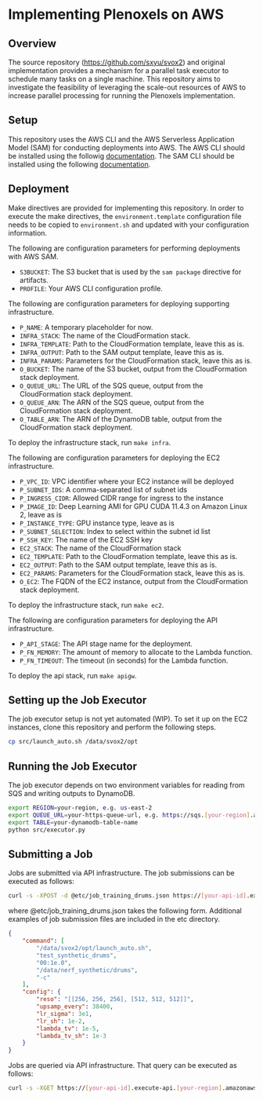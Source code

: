 # Implementing Plenoxels on AWS
## Overview
The source repository (https://github.com/sxyu/svox2) and original implementation provides a mechanism for a parallel task executor to schedule many tasks on a single machine. This repository aims to investigate the feasibility of leveraging the scale-out resources of AWS to increase parallel processing for running the Plenoxels implementation.

## Setup
This repository uses the AWS CLI and the AWS Serverless Application Model (SAM) for conducting deployments into AWS. The AWS CLI should be installed using the followig [documentation](https://docs.aws.amazon.com/cli/latest/userguide/getting-started-version.html). The SAM CLI should be installed using the following [documentation](https://docs.aws.amazon.com/serverless-application-model/latest/developerguide/serverless-sam-cli-install.html).

## Deployment
Make directives are provided for implementing this repository. In order to execute the make directives, the `environment.template` configuration file needs to be copied to `environment.sh` and updated with your configuration information.

The following are configuration parameters for performing deployments with AWS SAM.

* `S3BUCKET`: The S3 bucket that is used by the `sam package` directive for artifacts.
* `PROFILE`: Your AWS CLI configuration profile.

The following are configuration parameters for deploying supporting infrastructure.

* `P_NAME`: A temporary placeholder for now.
* `INFRA_STACK`: The name of the CloudFormation stack.
* `INFRA_TEMPLATE`: Path to the CloudFormation template, leave this as is.
* `INFRA_OUTPUT`: Path to the SAM output template, leave this as is.
* `INFRA_PARAMS`: Parameters for the CloudFormation stack, leave this as is.
* `O_BUCKET`: The name of the S3 bucket, output from the CloudFormation stack deployment.
* `O_QUEUE_URL`: The URL of the SQS queue, output from the CloudFormation stack deployment.
* `O_QUEUE_ARN`: The ARN of the SQS queue, output from the CloudFormation stack deployment.
* `O_TABLE_ARN`: The ARN of the DynamoDB table, output from the CloudFormation stack deployment.

To deploy the infrastructure stack, run `make infra`.

The following are configuration parameters for deploying the EC2 infrastructure.

* `P_VPC_ID`: VPC identifier where your EC2 instance will be deployed
* `P_SUBNET_IDS`: A comma-separated list of subnet ids
* `P_INGRESS_CIDR`: Allowed CIDR range for ingress to the instance
* `P_IMAGE_ID`: Deep Learning AMI for GPU CUDA 11.4.3 on Amazon Linux 2, leave as is
* `P_INSTANCE_TYPE`: GPU instance type, leave as is
* `P_SUBNET_SELECTION`: Index to select within the subnet id list
* `P_SSH_KEY`: The name of the EC2 SSH key
* `EC2_STACK`: The name of the CloudFormation stack
* `EC2_TEMPLATE`: Path to the CloudFormation template, leave this as is.
* `EC2_OUTPUT`: Path to the SAM output template, leave this as is.
* `EC2_PARAMS`: Parameters for the CloudFormation stack, leave this as is.
* `O_EC2`: The FQDN of the EC2 instance, output from the CloudFormation stack deployment.

To deploy the infrastructure stack, run `make ec2`.

The following are configuration parameters for deploying the API infrastructure.

* `P_API_STAGE`: The API stage name for the deployment.
* `P_FN_MEMORY`: The amount of memory to allocate to the Lambda function.
* `P_FN_TIMEOUT`: The timeout (in seconds) for the Lambda function.

To deploy the api stack, run `make apigw`.

## Setting up the Job Executor
The job executor setup is not yet automated (WIP). To set it up on the EC2 instances, clone this repository and perform the following steps.

```bash
cp src/launch_auto.sh /data/svox2/opt
```

## Running the Job Executor
The job executor depends on two environment variables for reading from SQS and writing outputs to DynamoDB.

```bash
export REGION=your-region, e.g. us-east-2
export QUEUE_URL=your-https-queue-url, e.g. https://sqs.[your-region].amazonaws.com/[your-account-id]/[your-queue-name]
export TABLE=your-dynamodb-table-name
python src/executor.py
```

## Submitting a Job
Jobs are submitted via API infrastructure. The job submissions can be executed as follows:

```bash
curl -s -XPOST -d @etc/job_training_drums.json https://[your-api-id].execute-api.[your-region].amazonaws.com/dev/ | jq
```

where @etc/job_training_drums.json takes the following form. Additional examples of job submission files are included in the etc directory.

```json
{
    "command": [
        "/data/svox2/opt/launch_auto.sh",
        "test_synthetic_drums",
        "00:1e.0",
        "/data/nerf_synthetic/drums",
        "-c"
    ],
    "config": {
        "reso": "[[256, 256, 256], [512, 512, 512]]",
        "upsamp_every": 38400,
        "lr_sigma": 3e1,
        "lr_sh": 1e-2,
        "lambda_tv": 1e-5,
        "lambda_tv_sh": 1e-3
    }
}
```

Jobs are queried via API infrastructure. That query can be executed as follows:

```bash
curl -s -XGET https://[your-api-id].execute-api.[your-region].amazonaws.com/dev/ | jq
```
